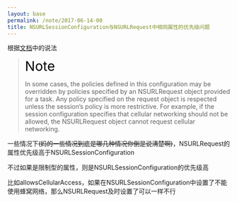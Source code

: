 ```yaml
---
layout: base
permalink: /note/2017-06-14-00
title: NSURLSessionConfiguration与NSURLRequest中相同属性的优先级问题
---
```


根据[文档](https://developer.apple.com/documentation/foundation/nsurlsessionconfiguration)中的说法

> <span style="font-size:30px;color:black">Note</span>
>
> In some cases, the policies defined in this configuration may be overridden by policies specified by an NSURLRequest object provided for a task. Any policy specified on the request object is respected unless the session’s policy is more restrictive. For example, if the session configuration specifies that cellular networking should not be allowed, the NSURLRequest object cannot request cellular networking.

一些情况下~~(妈的一些情况到底是哪几种情况你倒是说清楚啊)~~，NSURLRequest的属性优先级高于NSURLSessionConfiguration

不过如果是限制型的属性，则是NSURLSessionConfiguration的优先级高

比如allowsCellularAccess，如果在NSURLSessionConfiguration中设置了不能使用蜂窝网络，那么NSURLRequest及时设置了可以一样不行